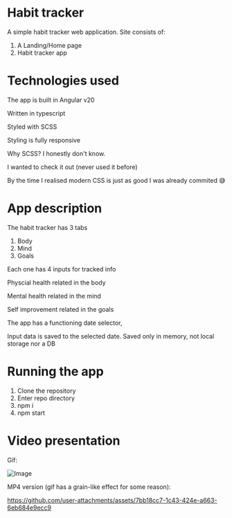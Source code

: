 # Habit tracker

A simple habit tracker web application.
Site consists of:

1. A Landing/Home page
2. Habit tracker app

# Technologies used

The app is built in Angular v20

Written in typescript

Styled with SCSS

Styling is fully responsive

Why SCSS? I honestly don't know.

I wanted to check it out (never used it before)

By the time I realised modern CSS is just as good I was already commited 😅

# App description

The habit tracker has 3 tabs

1. Body
2. Mind
3. Goals

Each one has 4 inputs for tracked info

Physcial health related in the body

Mental health related in the mind

Self improvement related in the goals

The app has a functioning date selector,

Input data is saved to the selected date. Saved only in memory, not local storage nor a DB

# Running the app

1. Clone the repository
2. Enter repo directory
3. npm i
4. npm start

# Video presentation

Gif:

![Image](https://github.com/user-attachments/assets/416920c3-cffe-49c5-ae84-3082d6f3fc14)

MP4 version (gif has a grain-like effect for some reason):

https://github.com/user-attachments/assets/7bb18cc7-1c43-424e-a663-6eb684e9ecc9
